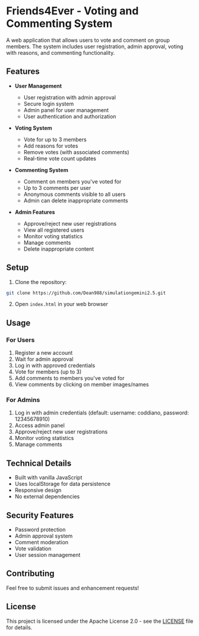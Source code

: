 # Friends4Ever - Voting and Commenting System

A web application that allows users to vote and comment on group members. The system includes user registration, admin approval, voting with reasons, and commenting functionality.

## Features

- **User Management**
  - User registration with admin approval
  - Secure login system
  - Admin panel for user management
  - User authentication and authorization

- **Voting System**
  - Vote for up to 3 members
  - Add reasons for votes
  - Remove votes (with associated comments)
  - Real-time vote count updates

- **Commenting System**
  - Comment on members you've voted for
  - Up to 3 comments per user
  - Anonymous comments visible to all users
  - Admin can delete inappropriate comments

- **Admin Features**
  - Approve/reject new user registrations
  - View all registered users
  - Monitor voting statistics
  - Manage comments
  - Delete inappropriate content

## Setup

1. Clone the repository:
```bash
git clone https://github.com/Dean988/simulationgemini2.5.git
```

2. Open `index.html` in your web browser

## Usage

### For Users
1. Register a new account
2. Wait for admin approval
3. Log in with approved credentials
4. Vote for members (up to 3)
5. Add comments to members you've voted for
6. View comments by clicking on member images/names

### For Admins
1. Log in with admin credentials (default: username: coddiano, password: 12345678910)
2. Access admin panel
3. Approve/reject new user registrations
4. Monitor voting statistics
5. Manage comments

## Technical Details

- Built with vanilla JavaScript
- Uses localStorage for data persistence
- Responsive design
- No external dependencies

## Security Features

- Password protection
- Admin approval system
- Comment moderation
- Vote validation
- User session management

## Contributing

Feel free to submit issues and enhancement requests!

## License

This project is licensed under the Apache License 2.0 - see the [LICENSE](LICENSE) file for details.
